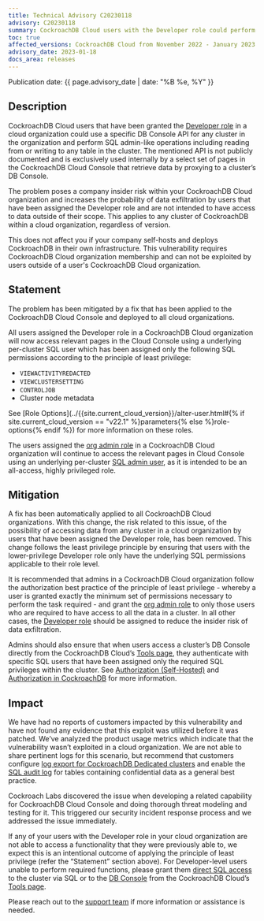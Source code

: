 ```yaml
---
title: Technical Advisory C20230118
advisory: C20230118
summary: CockroachDB Cloud users with the Developer role could perform SQL admin-like operations using a specific internal DB Console API.
toc: true
affected_versions: CockroachDB Cloud from November 2022 - January 2023
advisory_date: 2023-01-18
docs_area: releases
---
```


Publication date: {{ page.advisory_date | date: "%B %e, %Y" }}

## Description

CockroachDB Cloud users that have been granted the [Developer role](../cockroachcloud/authorization.html#org-developer-legacy) in a cloud organization could use a specific DB Console API for any cluster in the organization and perform SQL admin-like operations including reading from or writing to any table in the cluster. The mentioned API is not publicly documented and is exclusively used internally by a select set of pages in the CockroachDB Cloud Console that retrieve data by proxying to a cluster’s DB Console. 

The problem poses a company insider risk within your CockroachDB Cloud organization and increases the probability of data exfiltration by users that have been assigned the Developer role and are not intended to have access to data outside of their scope. This applies to any cluster of CockroachDB within a cloud organization, regardless of version. 

This does not affect you if your company self-hosts and deploys CockroachDB in their own infrastructure. This vulnerability requires CockroachDB Cloud organization membership and can not be exploited by users outside of a user's CockroachDB Cloud organization.

## Statement

The problem has been mitigated by a fix that has been applied to the CockroachDB Cloud Console and deployed to all cloud organizations. 

All users assigned the Developer role in a CockroachDB Cloud organization will now access relevant pages in the Cloud Console using a underlying per-cluster SQL user which has been assigned only the following SQL permissions according to the principle of least privilege:

- `VIEWACTIVITYREDACTED`
- `VIEWCLUSTERSETTING`
- `CONTROLJOB`
- Cluster node metadata

See [Role Options](../{{site.current_cloud_version}}/alter-user.html#{% if site.current_cloud_version == "v22.1" %}parameters{% else %}role-options{% endif %}) for more information on these roles.

The users assigned the [org admin role](../cockroachcloud/authorization.html#org-administrator-legacy) in a CockroachDB Cloud organization will continue to access the relevant pages in Cloud Console using an underlying per-cluster [SQL admin user](../{{site.current_cloud_version}}/security-reference/authorization.html#admin-role), as it is intended to be an all-access, highly privileged role.

## Mitigation

A fix has been automatically applied to all CockroachDB Cloud organizations. With this change, the risk related to this issue, of the possibility of accessing data from any cluster in a cloud organization by users that have been assigned the Developer role, has been removed. This change follows the least privilege principle by ensuring that users with the lower-privilege Developer role only have the underlying SQL permissions applicable to their role level.

It is recommended that admins in a CockroachDB Cloud organization follow the authorization best practice of the principle of least privilege - whereby a user is granted exactly the minimum set of permissions necessary to perform the task required - and grant the [org admin role](../cockroachcloud/authorization.html#org-administrator-legacy) to only those users who are required to have access to all the data in a cluster. In all other cases, the [Developer role](../cockroachcloud/authorization.html#org-developer-legacy) should be assigned to reduce the insider risk of data exfiltration. 

Admins should also ensure that when users access a cluster’s DB Console directly from the CockroachDB Cloud’s [Tools page](../cockroachcloud/tools-page.html#access-the-db-console), they authenticate with specific SQL users that have been assigned only the required SQL privileges within the cluster. See [Authorization (Self-Hosted)](../{{site.current_cloud_version}}/authorization.html) and [Authorization in CockroachDB](../{{site.current_cloud_version}}/security-reference/authorization.html) for more information.

## Impact

We have had no reports of customers impacted by this vulnerability and have not found any evidence that this exploit was utilized before it was patched. We’ve analyzed the product usage metrics which indicate that the vulnerability wasn’t exploited in a cloud organization. We are not able to share pertinent logs for this scenario, but recommend that customers configure [log export for CockroachDB Dedicated clusters](../cockroachcloud/export-logs.html) and enable the [SQL audit log](../{{site.current_cloud_version}}/sql-audit-logging.html) for tables containing confidential data as a general best practice.

Cockroach Labs discovered the issue when developing a related capability for CockroachDB Cloud Console and doing thorough threat modeling and testing for it. This triggered our security incident response process and we addressed the issue immediately.

If any of your users with the Developer role in your cloud organization are not able to access a functionality that they were previously able to, we expect this is an intentional outcome of applying the principle of least privilege (refer the “Statement” section above). For Developer-level users unable to perform required functions, please grant them [direct SQL access](../{{site.current_cloud_version}}/cockroach-sql.html) to the cluster via SQL or to the [DB Console](../{{site.current_cloud_version}}/ui-overview.html) from the CockroachDB Cloud’s [Tools page](../cockroachcloud/tools-page.html#access-the-db-console).

Please reach out to the [support team](https://support.cockroachlabs.com/) if more information or assistance is needed.

